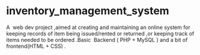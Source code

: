# inventory_management_system
A ​ web dev​ project ,aimed at creating and maintaining an online system for keeping records of item being issued/rented or returned ,or keeping track of items needed to be ordered .Basic ​ Backend​ (​ PHP + MySQL​ ) and a bit of frontend(HTML  + CSS)  .
